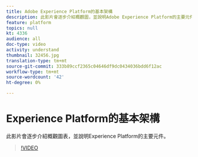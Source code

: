 ```yaml
---
title: Adobe Experience Platform的基本架構
description: 此影片會逐步介紹概觀圖，並說明Adobe Experience Platform的主要元件。
feature: platform
topics: null
kt: 4336
audience: all
doc-type: video
activity: understand
thumbnail: 32456.jpg
translation-type: tm+mt
source-git-commit: 333b89ccf2365c04646df9dc0434036bdd6f12ac
workflow-type: tm+mt
source-wordcount: '42'
ht-degree: 0%

---
```



# Experience Platform的基本架構

此影片會逐步介紹概觀圖表，並說明Experience Platform的主要元件。

>[!VIDEO](https://video.tv.adobe.com/v/32456?quality=12&learn=on)